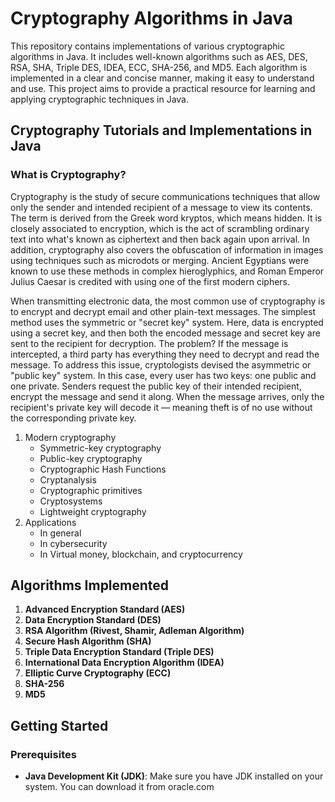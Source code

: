 # Cryptography Algorithms in Java
This repository contains implementations of various cryptographic algorithms in Java. It includes well-known algorithms such as AES, DES, RSA, SHA, Triple DES, IDEA, ECC, SHA-256, and MD5. Each algorithm is implemented in a clear and concise manner, making it easy to understand and use. This project aims to provide a practical resource for learning and applying cryptographic techniques in Java.

## Cryptography Tutorials and Implementations in Java
### What is Cryptography?
Cryptography is the study of secure communications techniques that allow only the sender and intended recipient of a message to view its contents. The term is derived from the Greek word kryptos, which means hidden. It is closely associated to encryption, which is the act of scrambling ordinary text into what's known as ciphertext and then back again upon arrival. In addition, cryptography also covers the obfuscation of information in images using techniques such as microdots or merging. Ancient Egyptians were known to use these methods in complex hieroglyphics, and Roman Emperor Julius Caesar is credited with using one of the first modern ciphers.

When transmitting electronic data, the most common use of cryptography is to encrypt and decrypt email and other plain-text messages. The simplest method uses the symmetric or "secret key" system. Here, data is encrypted using a secret key, and then both the encoded message and secret key are sent to the recipient for decryption. The problem? If the message is intercepted, a third party has everything they need to decrypt and read the message. To address this issue, cryptologists devised the asymmetric or "public key" system. In this case, every user has two keys: one public and one private. Senders request the public key of their intended recipient, encrypt the message and send it along. When the message arrives, only the recipient's private key will decode it — meaning theft is of no use without the corresponding private key.

1. Modern cryptography
   - Symmetric-key cryptography
   - Public-key cryptography
   - Cryptographic Hash Functions
   - Cryptanalysis
   - Cryptographic primitives
   - Cryptosystems
   - Lightweight cryptography
2. Applications
   - In general
   - In cybersecurity
   - In Virtual money, blockchain, and cryptocurrency

## Algorithms Implemented
1. **Advanced Encryption Standard (AES)**
2. **Data Encryption Standard (DES)**
3. **RSA Algorithm (Rivest, Shamir, Adleman Algorithm)**
4. **Secure Hash Algorithm (SHA)**
5. **Triple Data Encryption Standard (Triple DES)**
6. **International Data Encryption Algorithm (IDEA)**
7. **Elliptic Curve Cryptography (ECC)**
8. **SHA-256**
9. **MD5**



## Getting Started

### Prerequisites

- **Java Development Kit (JDK)**: Make sure you have JDK installed on your system. You can download it from oracle.com
   
